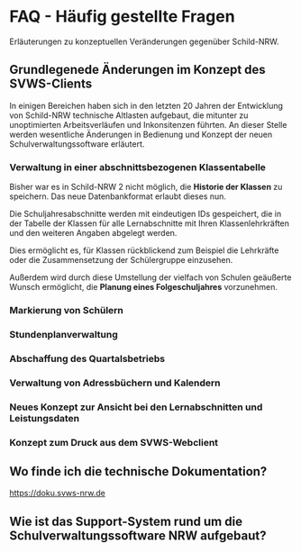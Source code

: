 # FAQ - Häufig gestellte Fragen

Erläuterungen zu konzeptuellen Veränderungen gegenüber Schild-NRW.

## Grundlegenede Änderungen im Konzept des SVWS-Clients

In einigen Bereichen haben sich in den letzten 20 Jahren der Entwicklung von Schild-NRW technische Altlasten aufgebaut, die mitunter zu unoptimierten Arbeitsverläufen und Inkonsitenzen führten.
An dieser Stelle werden wesentliche Änderungen in Bedienung und Konzept der neuen Schulverwaltungssoftware erläutert.

### Verwaltung in einer abschnittsbezogenen Klassentabelle

Bisher war es in Schild-NRW 2 nicht möglich, die **Historie der Klassen** zu speichern. Das neue Datenbankformat erlaubt dieses nun.

Die Schuljahresabschnitte werden mit eindeutigen IDs gespeichert, die in der Tabelle der Klassen für alle Lernabschnitte mit Ihren Klassenlehrkräften und den weiteren Angaben abgelegt werden.

Dies ermöglicht es, für Klassen rückblickend zum Beispiel die Lehrkräfte oder die Zusammensetzung der Schülergruppe einzusehen.

Außerdem wird durch diese Umstellung der vielfach von Schulen geäußerte Wunsch ermöglicht, die **Planung eines Folgeschuljahres** vorzunehmen.

### Markierung von Schülern

### Stundenplanverwaltung

### Abschaffung des Quartalsbetriebs

### Verwaltung von Adressbüchern und Kalendern

### Neues Konzept zur Ansicht bei den Lernabschnitten und Leistungsdaten

### Konzept zum Druck aus dem SVWS-Webclient

## Wo finde ich die technische Dokumentation?

https://doku.svws-nrw.de

## Wie ist das Support-System rund um die Schulverwaltungssoftware NRW aufgebaut?

